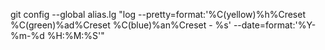 git config --global alias.lg "log --pretty=format:'%C(yellow)%h%Creset %C(green)%ad%Creset %C(blue)%an%Creset - %s' --date=format:'%Y-%m-%d %H:%M:%S'"